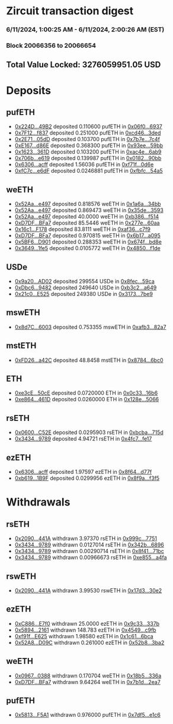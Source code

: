# Zircuit transaction digest
### 6/11/2024, 1:00:25 AM - 6/11/2024, 2:00:26 AM (EST)
### Block 20066356 to 20066654

## Total Value Locked: 3276059951.05 USD

# Deposits
## pufETH
- [0x224D...49B2](https://etherscan.io/address/0x224D0F656C2018604A65634022aeb5D4F3A149B2) deposited 0.110600 pufETH in [0x06f0...6937](https://etherscan.io/tx/0x224D0F656C2018604A65634022aeb5D4F3A149B2)
- [0x7F12...f837](https://etherscan.io/address/0x7F12698Edb37F3647ece93B99Db0a0e95282f837) deposited 0.251000 pufETH in [0xcd46...3ded](https://etherscan.io/tx/0x7F12698Edb37F3647ece93B99Db0a0e95282f837)
- [0x2E71...05dD](https://etherscan.io/address/0x2E71C980b5FF000AB4A7F53b747A7B42cb7405dD) deposited 0.103700 pufETH in [0x7b7e...7c4f](https://etherscan.io/tx/0x2E71C980b5FF000AB4A7F53b747A7B42cb7405dD)
- [0xE167...d86E](https://etherscan.io/address/0xE1673B2Fe6edc54beE910f4BFd6b2AcB928Ad86E) deposited 0.368300 pufETH in [0x93ee...59bb](https://etherscan.io/tx/0xE1673B2Fe6edc54beE910f4BFd6b2AcB928Ad86E)
- [0x1623...361D](https://etherscan.io/address/0x16238E8D15aE9977D9C5095d4EB005d14696361D) deposited 0.103200 pufETH in [0xac4e...6ab9](https://etherscan.io/tx/0x16238E8D15aE9977D9C5095d4EB005d14696361D)
- [0x706b...e619](https://etherscan.io/address/0x706b5B0D971434fE5806b2c05A79Cc6166F4e619) deposited 0.139987 pufETH in [0x0182...90bb](https://etherscan.io/tx/0x706b5B0D971434fE5806b2c05A79Cc6166F4e619)
- [0x6306...acff](https://etherscan.io/address/0x6306877Af2b3f1Aaf0486AE874b9332F3aC7acff) deposited 1.56036 pufETH in [0xf71f...0d6e](https://etherscan.io/tx/0x6306877Af2b3f1Aaf0486AE874b9332F3aC7acff)
- [0xfC7c...e6dF](https://etherscan.io/address/0xfC7c01f77CEd65fC20b582d602DC2ABEfd00e6dF) deposited 0.0246881 pufETH in [0xfbfc...54a5](https://etherscan.io/tx/0xfC7c01f77CEd65fC20b582d602DC2ABEfd00e6dF)
## weETH
- [0x52Aa...e497](https://etherscan.io/address/0x52Aa899454998Be5b000Ad077a46Bbe360F4e497) deposited 0.818576 weETH in [0x1a6a...34bb](https://etherscan.io/tx/0x52Aa899454998Be5b000Ad077a46Bbe360F4e497)
- [0x52Aa...e497](https://etherscan.io/address/0x52Aa899454998Be5b000Ad077a46Bbe360F4e497) deposited 0.869473 weETH in [0x35de...3593](https://etherscan.io/tx/0x52Aa899454998Be5b000Ad077a46Bbe360F4e497)
- [0x52Aa...e497](https://etherscan.io/address/0x52Aa899454998Be5b000Ad077a46Bbe360F4e497) deposited 40.0000 weETH in [0xb386...f514](https://etherscan.io/tx/0x52Aa899454998Be5b000Ad077a46Bbe360F4e497)
- [0xD7DF...BFa7](https://etherscan.io/address/0xD7DF7E085214743530afF339aFC420c7c720BFa7) deposited 85.5446 weETH in [0x277e...60aa](https://etherscan.io/tx/0xD7DF7E085214743530afF339aFC420c7c720BFa7)
- [0x16c1...F178](https://etherscan.io/address/0x16c13e2Ce345B46C2F3d0317441cb17d0c3BF178) deposited 83.8111 weETH in [0xaf36...c7f9](https://etherscan.io/tx/0x16c13e2Ce345B46C2F3d0317441cb17d0c3BF178)
- [0xD7DF...BFa7](https://etherscan.io/address/0xD7DF7E085214743530afF339aFC420c7c720BFa7) deposited 0.970815 weETH in [0x6b17...a095](https://etherscan.io/tx/0xD7DF7E085214743530afF339aFC420c7c720BFa7)
- [0x5BF6...D901](https://etherscan.io/address/0x5BF6681a73A33A076c5569a4E729f41Ae20BD901) deposited 0.288353 weETH in [0x674f...bd8e](https://etherscan.io/tx/0x5BF6681a73A33A076c5569a4E729f41Ae20BD901)
- [0x3649...1fe5](https://etherscan.io/address/0x364980a4BdC96D43eC0Fe7D0c026bC459a071fe5) deposited 0.0105772 weETH in [0x4850...f1de](https://etherscan.io/tx/0x364980a4BdC96D43eC0Fe7D0c026bC459a071fe5)
## USDe
- [0x9a20...AD02](https://etherscan.io/address/0x9a20Bed545C3ccB0BE85b182f47225FE74ceAD02) deposited 299554 USDe in [0x8fec...59ca](https://etherscan.io/tx/0x9a20Bed545C3ccB0BE85b182f47225FE74ceAD02)
- [0xDbc6...9482](https://etherscan.io/address/0xDbc652411605f8bB8969136923aa039c79989482) deposited 249640 USDe in [0xb3c2...a649](https://etherscan.io/tx/0xDbc652411605f8bB8969136923aa039c79989482)
- [0x21c0...E525](https://etherscan.io/address/0x21c079c580560494De9cCB67FF5D46762c81E525) deposited 249380 USDe in [0x3173...7be9](https://etherscan.io/tx/0x21c079c580560494De9cCB67FF5D46762c81E525)
## mswETH
- [0x8d7C...6003](https://etherscan.io/address/0x8d7C2504e40CF7A6dce976e77c8c9D5546B56003) deposited 0.753355 mswETH in [0xafb3...82a7](https://etherscan.io/tx/0x8d7C2504e40CF7A6dce976e77c8c9D5546B56003)
## mstETH
- [0xFD26...a42C](https://etherscan.io/address/0xFD26f25d6588b752a90e600AFF038A654D64a42C) deposited 48.8458 mstETH in [0x8784...6bc0](https://etherscan.io/tx/0xFD26f25d6588b752a90e600AFF038A654D64a42C)
## ETH
- [0xe3cE...50cE](https://etherscan.io/address/0xe3cE45616C898Ae6DD81C82302B07F34C21050cE) deposited 0.0720000 ETH in [0x0c33...16b6](https://etherscan.io/tx/0xe3cE45616C898Ae6DD81C82302B07F34C21050cE)
- [0xe864...461D](https://etherscan.io/address/0xe86499B9A305E37137c353CD156a482Bf158461D) deposited 0.0260000 ETH in [0x128e...5066](https://etherscan.io/tx/0xe86499B9A305E37137c353CD156a482Bf158461D)
## rsETH
- [0x0600...C52E](https://etherscan.io/address/0x0600EbF22C7A1Ad55F6782757609935801a6C52E) deposited 0.0295903 rsETH in [0xbcba...715d](https://etherscan.io/tx/0x0600EbF22C7A1Ad55F6782757609935801a6C52E)
- [0x3434...9789](https://etherscan.io/address/0x34349c5569e7B846c3558961552D2202760A9789) deposited 4.94721 rsETH in [0x4fc7...fe17](https://etherscan.io/tx/0x34349c5569e7B846c3558961552D2202760A9789)
## ezETH
- [0x6306...acff](https://etherscan.io/address/0x6306877Af2b3f1Aaf0486AE874b9332F3aC7acff) deposited 1.97597 ezETH in [0x8f64...d77f](https://etherscan.io/tx/0x6306877Af2b3f1Aaf0486AE874b9332F3aC7acff)
- [0xb619...1B9F](https://etherscan.io/address/0xb61906cC3AcCdEfE68Ad10B614EF06dD99dE1B9F) deposited 0.0299956 ezETH in [0x8f9a...f3f5](https://etherscan.io/tx/0xb61906cC3AcCdEfE68Ad10B614EF06dD99dE1B9F)
# Withdrawals
## rsETH
- [0x2090...441A](https://etherscan.io/address/0x20907Ffa9c4970F5720B95A1f88174732684441A) withdrawn 3.97370 rsETH in [0x999c...7751](https://etherscan.io/tx/0x20907Ffa9c4970F5720B95A1f88174732684441A)
- [0x3434...9789](https://etherscan.io/address/0x34349c5569e7B846c3558961552D2202760A9789) withdrawn 0.0127014 rsETH in [0x342b...6896](https://etherscan.io/tx/0x34349c5569e7B846c3558961552D2202760A9789)
- [0x3434...9789](https://etherscan.io/address/0x34349c5569e7B846c3558961552D2202760A9789) withdrawn 0.00290714 rsETH in [0x8f41...71bc](https://etherscan.io/tx/0x34349c5569e7B846c3558961552D2202760A9789)
- [0x3434...9789](https://etherscan.io/address/0x34349c5569e7B846c3558961552D2202760A9789) withdrawn 0.00966673 rsETH in [0xe855...a4fa](https://etherscan.io/tx/0x34349c5569e7B846c3558961552D2202760A9789)
## rswETH
- [0x2090...441A](https://etherscan.io/address/0x20907Ffa9c4970F5720B95A1f88174732684441A) withdrawn 3.99530 rswETH in [0x17d3...30e2](https://etherscan.io/tx/0x20907Ffa9c4970F5720B95A1f88174732684441A)
## ezETH
- [0xC886...E7f0](https://etherscan.io/address/0xC8866a708A1f81b0c04Ce8FFeD9867C013adE7f0) withdrawn 25.0000 ezETH in [0x9c33...337b](https://etherscan.io/tx/0xC8866a708A1f81b0c04Ce8FFeD9867C013adE7f0)
- [0x5894...2161](https://etherscan.io/address/0x589448476cCF2fc6550eb25106B08Bf07C482161) withdrawn 148.783 ezETH in [0x4549...c9fb](https://etherscan.io/tx/0x589448476cCF2fc6550eb25106B08Bf07C482161)
- [0xf91f...E625](https://etherscan.io/address/0xf91f9eF201a282C89cEc55D084A504d74E71E625) withdrawn 1.98580 ezETH in [0x1c61...6bca](https://etherscan.io/tx/0xf91f9eF201a282C89cEc55D084A504d74E71E625)
- [0x52A8...D09C](https://etherscan.io/address/0x52A8454EbAc33C097ff58EC6f2887612429aD09C) withdrawn 0.261000 ezETH in [0x52b8...3ba2](https://etherscan.io/tx/0x52A8454EbAc33C097ff58EC6f2887612429aD09C)
## weETH
- [0x0967...0388](https://etherscan.io/address/0x09673494004531F683b942CfeAB19b67F2080388) withdrawn 0.170704 weETH in [0x18b5...336a](https://etherscan.io/tx/0x09673494004531F683b942CfeAB19b67F2080388)
- [0xD7DF...BFa7](https://etherscan.io/address/0xD7DF7E085214743530afF339aFC420c7c720BFa7) withdrawn 9.64264 weETH in [0x7b1d...2ea7](https://etherscan.io/tx/0xD7DF7E085214743530afF339aFC420c7c720BFa7)
## pufETH
- [0x5813...F5A1](https://etherscan.io/address/0x5813A6c1Bcc9B1d5F41C5d0dB5fA4614F298F5A1) withdrawn 0.976000 pufETH in [0x7df5...e1c6](https://etherscan.io/tx/0x5813A6c1Bcc9B1d5F41C5d0dB5fA4614F298F5A1)
